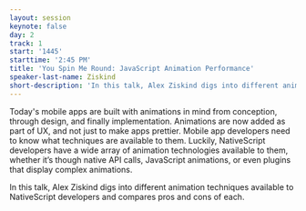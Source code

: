 ```yaml
---
layout: session
keynote: false
day: 2
track: 1
start: '1445'
starttime: '2:45 PM'
title: 'You Spin Me Round: JavaScript Animation Performance'
speaker-last-name: Ziskind
short-description: 'In this talk, Alex Ziskind digs into different animation techniques available to NativeScript developers and compares pros and cons of each.'
---
```


Today's mobile apps are built with animations in mind from conception, through design, and finally implementation. Animations are now added as part of UX, and not just to make apps prettier. Mobile app developers need to know what techniques are available to them. Luckily, NativeScript developers have a wide array of animation technologies available to them, whether it’s though native API calls, JavaScript animations, or even plugins that display complex animations.

In this talk, Alex Ziskind digs into different animation techniques available to NativeScript developers and compares pros and cons of each.
